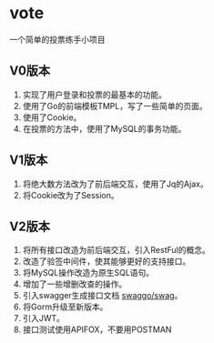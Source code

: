 # vote
一个简单的投票练手小项目

## V0版本
1. 实现了用户登录和投票的最基本的功能。
2. 使用了Go的前端模板TMPL，写了一些简单的页面。
3. 使用了Cookie。
4. 在投票的方法中，使用了MySQL的事务功能。

## V1版本
1. 将绝大数方法改为了前后端交互，使用了Jq的Ajax。
2. 将Cookie改为了Session。

## V2版本
1. 将所有接口改造为前后端交互，引入RestFul的概念。
2. 改造了验签中间件，使其能够更好的支持接口。
3. 将MySQL操作改造为原生SQL语句。
4. 增加了一些增删改查的操作。
5. 引入swagger生成接口文档 [swaggo/swag](https://github.com/swaggo/swag/blob/master/README_zh-CN.md)。
6. 将Gorm升级至新版本。
7. 引入JWT。
8. 接口测试使用APIFOX，不要用POSTMAN

